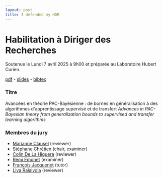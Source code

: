 ```yaml
---
layout: post
title: I defended my HDR
---
```

# Habilitation à Diriger des Recherches

Soutenue le Lundi 7 avril 2025 à 9h00 et préparée au Laboratoire Hubert Curien.

[pdf](../publications/misc/hdr_morvant.pdf) - [slides](../publications/misc/slides_hdr_morvant.pdf) -
 [bibtex](../publications/misc/bibtex_hdr_morvant.bib)

### Titre  
<titre>Avancées en théorie PAC-Bayésienne : de bornes en généralisation à des algorithmes d'apprentissage supervisé et de transfert</titre>
*Advances in PAC-Bayesian theory from generalization bounds to supervised and transfer learning algorithms*

### Membres du jury 

- [Marianne Clausel](https://sites.google.com/site/marianneclausel/) (reviewer)
- [Stéphane Chrétien](https://sites.google.com/site/stephanegchretien/home) (chair, examiner)
- [Colin De La Higuera](https://www.univ-nantes.fr/colin-de-la-higuera) (reviewer)
- [Rémi Emonet](https://home.heeere.com) (examiner)
- [François Jacquenet](https://perso.univ-st-etienne.fr/jacquene/) (tutor)
- [Liva Ralaivola](https://www.linkedin.com/in/livaralaivola/) (reviewer)

    
